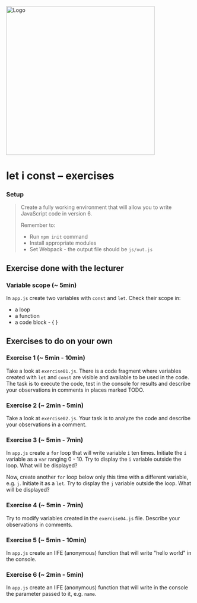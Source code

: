 <img alt="Logo" src="http://coderslab.pl/svg/logo-coderslab.svg" width="400">

# let i const &ndash; exercises

### Setup

> Create a fully working environment that will allow you to write JavaScript code in version 6.
>
> Remember to:
> - Run ```npm init``` command
> - Install appropriate modules
> - Set Webpack - the output file should be `js/out.js`

## Exercise done with the lecturer

### Variable scope (~ 5min)

In ```app.js``` create two variables with ```const``` and ```let```. Check their scope in:
* a loop
* a function
* a code block - { }


## Exercises to do on your own

### Exercise 1 (~ 5min - 10min)

Take a look at ```exercise01.js```. There is a code fragment where variables created with ```let``` and ```const``` are visible and available to be used in the code. The task is to execute the code, test in the console for results and describe your observations in comments in places marked TODO.

### Exercise 2 (~ 2min - 5min)

Take a look at ```exercise02.js```. Your task is to analyze the code and describe your observations in a comment.


### Exercise 3 (~ 5min - 7min)

In ```app.js``` create a ```for``` loop that will write variable ```i``` ten times. Initiate the ```i``` variable as a ```var``` ranging 0 - 10.
Try to display the ```i``` variable outside the loop. What will be displayed?

Now, create another ```for``` loop below only this time with a different variable, e.g. ```j```. Initiate it as a ```let```.
Try to display the ```j``` variable outside the loop. What will be displayed?

### Exercise 4 (~ 5min - 7min)

Try to modify variables created in the ```exercise04.js``` file. Describe your observations in comments.

### Exercise 5 (~ 5min - 10min)

In ```app.js``` create an IIFE (anonymous) function that will write "hello world" in the console.

### Exercise 6 (~ 2min - 5min)

In ```app.js``` create an IIFE (anonymous) function that will write in the console the parameter passed to it, e.g. ```name```.
